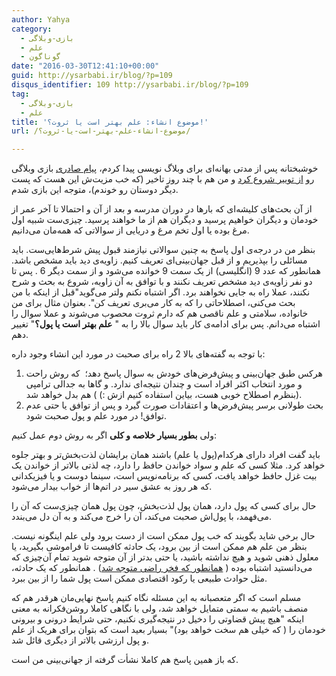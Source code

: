 ```yaml
---
author: Yahya
category:
  - بازی-وبلاگی
  - علم
  - گوناگون
date: "2016-03-30T12:41:10+00:00"
guid: http://ysarbabi.ir/blog/?p=109
disqus_identifier: 109 http://ysarbabi.ir/blog/?p=109
tag:
  - بازی-وبلاگی
  - علم
title: 'موضوع انشاء: علم بهتر است یا ثروت؟!'
url: /موضوع-انشاء-علم-بهتر-است-یا-ثروت؟/

---
```

خوشبختانه پس از مدتی بهانه‌ای برای وبلاگ نویسی پیدا کردم، [پیام صادری](https://twitter.com/PayamSaderi) بازی وبلاگی رو [از توییر شروع کرد](https://twitter.com/PayamSaderi/status/714405145816276992) و من هم با چند روز تاخیر (که خب مزیت‌ش این هست که پست دیگر دوستان رو خوندم)، متوجه این بازی شدم.

از آن بحث‌های کلیشه‌ای که بارها در دوران مدرسه و بعد از آن و احتمالا تا آخر عمر از خودمان و دیگران خواهیم پرسید و دیگران هم از ما خواهند پرسید. چیزی‌ست شبیه اول مرغ بوده یا اول تخم مرغ و دریایی از سوالاتی که همه‌مان می‌دانیم.

بنظر من در درجه‌ی اول پاسخ به چنین سوالاتی نیازمند قبول پیش شرط‌هایی‌ست. باید مسائلی را بپذیریم و از قبل جهان‌بینی‌ای تعریف کنیم. زاویه‌ی دید باید مشخص باشد. همانطور که عدد 9 (انگلیسی) از یک سمت 9 خوانده می‌شود و از سمت دیگر 6 . پس تا دو نفر زاویه‌ی دید مشخص تعریف نکنند و با توافق به آن زاویه، شروع به بحث و شرح نکنند، عملا راه به جایی نخواهند برد. اگر اشتباه نکنم ولتر می‌گوید"‌قبل از اینکه با من بحث می‌کنی، اصطلاحاتی را که به کار می‌بری تعریف کن". بعنوان مثال برای من خانواده، سلامتی و علم ناقصی هم که دارم ثروت محصوب می‌شوند و عملا سوال را اشتباه می‌دانم. پس برای ادامه‌ی کار باید سوال بالا را به " **علم بهتر است یا پول؟**" تغییر دهم.

با توجه به گفته‌های بالا 2 راه برای صحبت در مورد این انشاء وجود داره:

1. هرکس طبق جهان‌بینی و پیش‌فرض‌های خودش به سوال پاسخ دهد؛  که روش راحت و مورد انتخاب اکثر افراد است و چندان نتیجه‌ای ندارد. و گاها به جدالی ترامپی (‌بنظرم اصطلاح خوبی هست، بیاین استفاده کنیم ازش :‌) ) هم بدل خواهد شد.
1. بحث طولانی برسر پیش‌فرض‌ها و اعتقادات صورت گیرد و پس از توافق یا حتی عدم توافق! در مورد علم و پول صحبت شود.

ولی **بطور بسیار خلاصه و کلی** اگر به روش دوم عمل کنیم:

باید گفت افراد دارای هرکدام(پول یا علم) باشند همان برایشان لذت‌بخش‌تر و بهتر جلوه خواهد کرد. مثلا کسی که علم و سواد خواندن حافظ را دارد، چه لذتی بالاتر از خواندن یک بیت غزل حافظ خواهد یافت، کسی که برنامه‌نویس است، سینما دوست و یا فیزیکدانی که هر روز به عشق سیر در اتم‌ها از خواب بیدار می‌شود.

حال برای کسی که پول دارد، همان پول لذت‌بخش، چون پول همان چیزی‌ست که آن را می‌فهمد، با پول‌اش صحبت می‌کند، آن را خرج می‌کند و به آن دل می‌بندد.

حال برخی شاید بگویند که خب پول ممکن است از دست برود ولی علم اینگونه نیست. بنظر من علم هم ممکن است از بین برود، یک حادثه کافیست تا فراموشی بگیرید،‌ یا معلول ذهنی شوید و هیچ نداشته باشید، یا حتی بدتر از آن متوجه شوید تمام آن‌چیزی که می‌دانستید اشتباه بوده ( [همانطور که فخر راضی متوجه شد](http://daftaredel313.blogfa.com/post-45.aspx)) . همانطور که یک حادثه، مثل حوادث طبیعی یا رکود اقتصادی ممکن است پول شما را از بین ببرد.

مسلم است که اگر متعصبانه به این مسئله نگاه کنیم پاسخ نهایی‌مان هرقدر هم که منصف باشیم به سمتی متمایل خواهد شد، ولی با نگاهی کاملا روشن‌فکرانه به معنی اینکه "هیچ پیش قضاوتی را دخیل در نتیجه‌گیری نکنیم، حتی شرایط درونی و بیرونی خودمان را ( که خیلی هم سخت خواهد بود)" بسیار بعید است که بتوان برای هریک از علم و پول ارزشی بالاتر از دیگری قائل شد.

که باز همین پاسخ هم کاملا نشأت گرفته از جهانی‌بینی من است.
